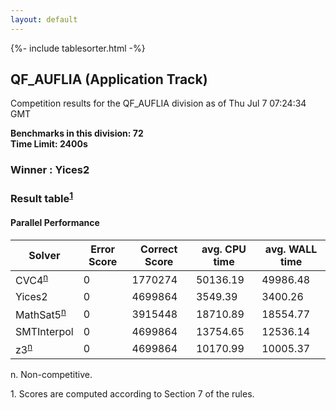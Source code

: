 ```yaml
---
layout: default
---
```

{%- include tablesorter.html -%}

##  QF_AUFLIA (Application Track)

Competition results for the QF_AUFLIA division as of Thu Jul 7 07:24:34 GMT

**Benchmarks in this division: 72**
<br/>
**Time Limit: 2400s**


###  Winner : Yices2 
### Result table<sup><a href="#fn1">1</a></sup>
 




#### Parallel Performance
<table id="parallel" class="result sorted">
<thead>
<tr>
<th class="center">Solver</th>
<th class="center">Error Score</th>
<th class="center">Correct Score</th>
<th class="center">avg. CPU time </th>
<th class="center">avg. WALL time </th>
</tr>
</thead>
<tr>
<td>CVC4<SUP><a href="#fn">n</a></SUP>
</td>
<td class="right">0</td>
<td class="right">1770274</td>
<td class="right">50136.19</td>
<td class="right">49986.48</td>
</tr>
<tr>
<td>Yices2</td>
<td class="right">0</td>
<td class="right">4699864</td>
<td class="right">3549.39</td>
<td class="right">3400.26</td>
</tr>
<tr>
<td>MathSat5<SUP><a href="#fn">n</a></SUP>
</td>
<td class="right">0</td>
<td class="right">3915448</td>
<td class="right">18710.89</td>
<td class="right">18554.77</td>
</tr>
<tr>
<td>SMTInterpol</td>
<td class="right">0</td>
<td class="right">4699864</td>
<td class="right">13754.65</td>
<td class="right">12536.14</td>
</tr>
<tr>
<td>z3<SUP><a href="#fn">n</a></SUP>
</td>
<td class="right">0</td>
<td class="right">4699864</td>
<td class="right">10170.99</td>
<td class="right">10005.37</td>
</tr>
</table>
<span id="fn"> n. Non-competitive.</span>

<span id="fn1"> 1. Scores are computed according to Section 7 of the rules.</span>


